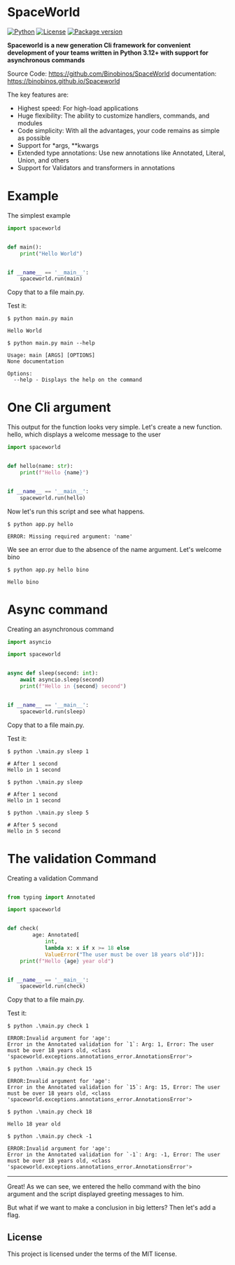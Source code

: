 # SpaceWorld
[![Python](https://img.shields.io/badge/Python-3.12+-blue.svg)](https://www.python.org/)
[![License](https://img.shields.io/badge/License-MIT-yellow.svg)](https://opensource.org/licenses/MIT)
<a href="https://pypi.org/project/typer" target="_blank">
    <img src="https://img.shields.io/pypi/v/typer?color=%2334D058&label=pypi%20package" alt="Package version">
</a>

**Spaceworld is a new generation Cli framework for convenient development of your
teams written in Python 3.12+ with support for asynchronous commands**

Source Code: https://github.com/Binobinos/SpaceWorld
documentation: https://binobinos.github.io/Spaceworld

The key features are:

- Highest speed: For high-load applications
- Huge flexibility: The ability to customize handlers, commands, and modules
- Code simplicity: With all the advantages, your code remains as simple as possible
- Support for *args, **kwargs
- Extended type annotations: Use new annotations like Annotated, Literal, Union, and others
- Support for Validators and transformers in annotations

# Example

The simplest example

```python
import spaceworld


def main():
    print("Hello World")


if __name__ == '__main__':
    spaceworld.run(main)
```

Copy that to a file main.py.

Test it:

```
$ python main.py main

Hello World

$ python main.py main --help

Usage: main [ARGS] [OPTIONS]  
None documentation

Options:
  --help - Displays the help on the command

```

# One Cli argument

This output for the function looks very simple.
Let's create a new function. hello, which displays a welcome message to the user

```python
import spaceworld


def hello(name: str):
    print(f"Hello {name}")


if __name__ == '__main__':
    spaceworld.run(hello)
```

Now let's run this script and see what happens.

```shell
$ python app.py hello

ERROR: Missing required argument: 'name'
```

We see an error due to the absence of the name argument. Let's welcome bino

```shell
$ python app.py hello bino

Hello bino
```
# Async command

Creating an asynchronous command

```python
import asyncio

import spaceworld


async def sleep(second: int):
    await asyncio.sleep(second)
    print(f"Hello in {second} second")


if __name__ == '__main__':
    spaceworld.run(sleep)

```

Copy that to a file main.py.

Test it:
```shell
$ python .\main.py sleep 1

# After 1 second
Hello in 1 second

$ python .\main.py sleep

# After 1 second
Hello in 1 second

$ python .\main.py sleep 5

# After 5 second
Hello in 5 second
```

# The validation Command

Creating a validation Command

```python

from typing import Annotated

import spaceworld


def check(
        age: Annotated[
            int,
            lambda x: x if x >= 18 else
            ValueError("The user must be over 18 years old")]):
    print(f"Hello {age} year old")


if __name__ == '__main__':
    spaceworld.run(check)

```

Copy that to a file main.py.

Test it:
```shell
$ python .\main.py check 1

ERROR:Invalid argument for 'age':
Error in the Annotated validation for `1`: Arg: 1, Error: The user must be over 18 years old, <class 'spaceworld.exceptions.annotations_error.AnnotationsError'>      

$ python .\main.py check 15

ERROR:Invalid argument for 'age': 
Error in the Annotated validation for `15`: Arg: 15, Error: The user must be over 18 years old, <class 'spaceworld.exceptions.annotations_error.AnnotationsError'>

$ python .\main.py check 18

Hello 18 year old

$ python .\main.py check -1

ERROR:Invalid argument for 'age': 
Error in the Annotated validation for `-1`: Arg: -1, Error: The user must be over 18 years old, <class 'spaceworld.exceptions.annotations_error.AnnotationsError'>
```

---

Great!
As we can see, we entered the hello command with the bino argument and the script displayed greeting messages to him.

But what if we want to make a conclusion in big letters? Then let's add a flag.

## License

This project is licensed under the terms of the MIT license.